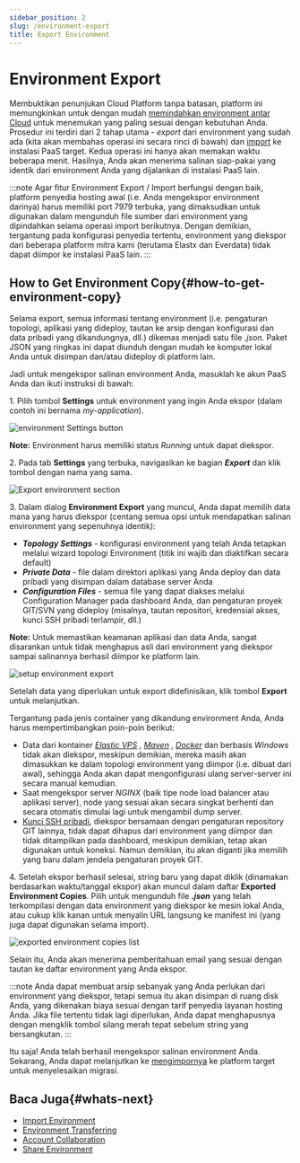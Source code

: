 ```yaml
---
sidebar_position: 2
slug: /environment-export
title: Export Environment
---
```

# Environment Export

Membuktikan penunjukan Cloud Platform tanpa batasan, platform ini memungkinkan untuk dengan mudah [memindahkan environment antar Cloud](<https://docs.dewacloud.com/docs/environment-export-import/>) untuk menemukan yang paling sesuai dengan kebutuhan Anda. Prosedur ini terdiri dari 2 tahap utama - _export_ dari environment yang sudah ada (kita akan membahas operasi ini secara rinci di bawah) dan [import](<https://docs.dewacloud.com/docs/environment-import/>) ke instalasi PaaS target. Kedua operasi ini hanya akan memakan waktu beberapa menit. Hasilnya, Anda akan menerima salinan siap-pakai yang identik dari environment Anda yang dijalankan di instalasi PaaS lain.

:::note 
Agar fitur Environment Export / Import berfungsi dengan baik, platform penyedia hosting awal (i.e. Anda mengekspor environment darinya) harus memiliki port 7979 terbuka, yang dimaksudkan untuk digunakan dalam mengunduh file sumber dari environment yang dipindahkan selama operasi import berikutnya. Dengan demikian, tergantung pada konfigurasi penyedia tertentu, environment yang diekspor dari beberapa platform mitra kami (terutama Elastx dan Everdata) tidak dapat diimpor ke instalasi PaaS lain. 
:::

## How to Get Environment Copy{#how-to-get-environment-copy}

Selama export, semua informasi tentang environment (i.e. pengaturan topologi, aplikasi yang dideploy, tautan ke arsip dengan konfigurasi dan data pribadi yang dikandungnya, dll.) dikemas menjadi satu file _.json_. Paket JSON yang ringkas ini dapat diunduh dengan mudah ke komputer lokal Anda untuk disimpan dan/atau dideploy di platform lain.

Jadi untuk mengekspor salinan environment Anda, masuklah ke akun PaaS Anda dan ikuti instruksi di bawah:

1\. Pilih tombol **Settings** untuk environment yang ingin Anda ekspor (dalam contoh ini bernama _my-application_).

<img src="https://assets.dewacloud.com/dewacloud-docs/environment-management/environment-export-and-import/export-environment/1.png" alt="environment Settings button" max-width="100%"/>

**Note:** Environment harus memiliki status _Running_ untuk dapat diekspor.

2\. Pada tab **Settings** yang terbuka, navigasikan ke bagian _**Export**_ dan klik tombol dengan nama yang sama.

<img src="https://assets.dewacloud.com/dewacloud-docs/environment-management/environment-export-and-import/export-environment/2.png" alt="Export environment section" max-width="100%"/>

3\. Dalam dialog **Environment Export** yang muncul, Anda dapat memilih data mana yang harus diekspor (centang semua opsi untuk mendapatkan salinan environment yang sepenuhnya identik):

  * _**Topology Settings**_ \- konfigurasi environment yang telah Anda tetapkan melalui wizard topologi Environment (titik ini wajib dan diaktifkan secara default)
  * _**Private Data**_ \- file dalam direktori aplikasi yang Anda deploy dan data pribadi yang disimpan dalam database server Anda
  * _**Configuration Files**_ \- semua file yang dapat diakses melalui Configuration Manager pada dashboard Anda, dan pengaturan proyek GIT/SVN yang dideploy (misalnya, tautan repositori, kredensial akses, kunci SSH pribadi terlampir, dll.)

**Note:** Untuk memastikan keamanan aplikasi dan data Anda, sangat disarankan untuk tidak menghapus asli dari environment yang diekspor sampai salinannya berhasil diimpor ke platform lain.

<img src="https://assets.dewacloud.com/dewacloud-docs/environment-management/environment-export-and-import/export-environment/3.png" alt="setup environment export" max-width="100%"/>

Setelah data yang diperlukan untuk export didefinisikan, klik tombol **Export** untuk melanjutkan.

Tergantung pada jenis container yang dikandung environment Anda, Anda harus mempertimbangkan poin-poin berikut:

  * Data dari kontainer _[Elastic VPS](<https://docs.dewacloud.com/docs/vps/>)_ , _[Maven](<https://docs.dewacloud.com/docs/java-vcs-deployment/>)_ , _[Docker](<https://docs.dewacloud.com/docs/container-types/>)_ dan berbasis _Windows_ tidak akan diekspor, meskipun demikian, mereka masih akan dimasukkan ke dalam topologi environment yang diimpor (i.e. dibuat dari awal), sehingga Anda akan dapat mengonfigurasi ulang server-server ini secara manual kemudian.
  * Saat mengekspor server _NGINX_ (baik tipe node load balancer atau aplikasi server), node yang sesuai akan secara singkat berhenti dan secara otomatis dimulai lagi untuk mengambil dump server.
  * [Kunci SSH pribadi](<https://docs.dewacloud.com/docs/git-ssh/>), diekspor bersamaan dengan pengaturan repository GIT lainnya, tidak dapat dihapus dari environment yang diimpor dan tidak ditampilkan pada dashboard, meskipun demikian, tetap akan digunakan untuk koneksi. Namun demikian, itu akan diganti jika memilih yang baru dalam jendela pengaturan proyek GIT.

4\. Setelah ekspor berhasil selesai, string baru yang dapat diklik (dinamakan berdasarkan waktu/tanggal ekspor) akan muncul dalam daftar **Exported Environment Copies**. Pilih untuk mengunduh file _**.json**_ yang telah terkompilasi dengan data environment yang diekspor ke mesin lokal Anda, atau cukup klik kanan untuk menyalin URL langsung ke manifest ini (yang juga dapat digunakan selama import).

<img src="https://assets.dewacloud.com/dewacloud-docs/environment-management/environment-export-and-import/export-environment/4.png" alt="exported environment copies list" max-width="100%"/>

Selain itu, Anda akan menerima pemberitahuan email yang sesuai dengan tautan ke daftar environment yang Anda ekspor.

:::note 
Anda dapat membuat arsip sebanyak yang Anda perlukan dari environment yang diekspor, tetapi semua itu akan disimpan di ruang disk Anda, yang dikenakan biaya sesuai dengan tarif penyedia layanan hosting Anda. Jika file tertentu tidak lagi diperlukan, Anda dapat menghapusnya dengan mengklik tombol silang merah tepat sebelum string yang bersangkutan. 
:::

Itu saja! Anda telah berhasil mengekspor salinan environment Anda. Sekarang, Anda dapat melanjutkan ke [mengimpornya](<https://docs.dewacloud.com/docs/environment-import/>) ke platform target untuk menyelesaikan migrasi.

## Baca Juga{#whats-next}

  * [Import Environment](<https://docs.dewacloud.com/docs/environment-import/>)
  * [Environment Transferring](<https://docs.dewacloud.com/docs/environment-transferring/>)
  * [Account Collaboration](<https://docs.dewacloud.com/docs/account-collaboration/>)
  * [Share Environment](<https://docs.dewacloud.com/docs/share-environment/>)